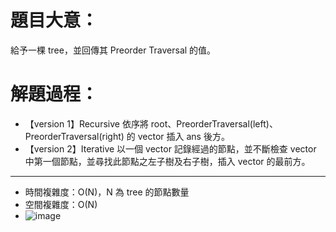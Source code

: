 # 題目大意：
給予一棵 tree，並回傳其 Preorder Traversal 的值。

# 解題過程：
* 【version 1】Recursive
  依序將 root、PreorderTraversal(left)、PreorderTraversal(right) 的 vector 插入 ans 後方。
* 【version 2】Iterative
  以一個 vector 記錄經過的節點，並不斷檢查 vector 中第一個節點，並尋找此節點之左子樹及右子樹，插入 vector 的最前方。
---------------
* 時間複雜度：O(N)，N 為 tree 的節點數量
* 空間複雜度：O(N)
* ![image](https://github.com/00757129/Leetcode/assets/58520935/c7ebd45f-3fe6-467c-9b9b-4bc4772f2cc2)

